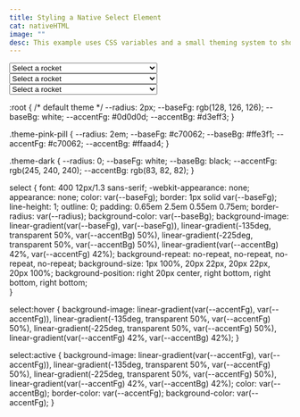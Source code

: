 ```yaml
---
title: Styling a Native Select Element
cat: nativeHTML
image: ""
desc: This example uses CSS variables and a small theming system to showcase styling capabilities on a native select. Here the browser chrome defines the UI when selecting options. This native implementation assures a reliable and predictable user experience on desktop and mobile devices.  
---
```



<html-code>
<select>
  <option>Select a rocket</option>
  <option>Falcon 9<o/ption>
  <option>Falcon Heavy<o/ption>
  <option>Starship<o/ption>
  <option>Saturn 5<o/ption>
</select>
<select class="theme-pink-pill">
  <option>Select a rocket</option>
  <option>Falcon 9<o/ption>
  <option>Falcon Heavy<o/ption>
  <option>Starship<o/ption>
  <option>Saturn 5<o/ption>
</select>
<select class="theme-dark">
  <option>Select a rocket</option>
  <option>Falcon 9<o/ption>
  <option>Falcon Heavy<o/ption>
  <option>Starship<o/ption>
  <option>Saturn 5<o/ption>
</select>
</html-code>

<css-code>

:root {
  /* default theme */
  --radius: 2px;
  --baseFg: rgb(128, 126, 126);
  --baseBg: white;
  --accentFg: #0d0d0d;
  --accentBg: #d3eff3;
}

.theme-pink-pill {
  --radius: 2em;
  --baseFg: #c70062;
  --baseBg: #ffe3f1;
  --accentFg: #c70062;
  --accentBg: #ffaad4;
}

.theme-dark {
  --radius: 0;
  --baseFg: white;
  --baseBg: black;
  --accentFg: rgb(245, 240, 240);
  --accentBg: rgb(83, 82, 82);
}

select {
  font: 400 12px/1.3 sans-serif;
  -webkit-appearance: none;
  appearance: none;
  color: var(--baseFg);
  border: 1px solid var(--baseFg);
  line-height: 1;
  outline: 0;
  padding: 0.65em 2.5em 0.55em 0.75em;
  border-radius: var(--radius);
  background-color: var(--baseBg);
  background-image: linear-gradient(var(--baseFg), var(--baseFg)),
    linear-gradient(-135deg, transparent 50%, var(--accentBg) 50%),
    linear-gradient(-225deg, transparent 50%, var(--accentBg) 50%),
    linear-gradient(var(--accentBg) 42%, var(--accentFg) 42%);
  background-repeat: no-repeat, no-repeat, no-repeat, no-repeat;
  background-size: 1px 100%, 20px 22px, 20px 22px, 20px 100%;
  background-position: right 20px center, right bottom, right bottom, right bottom;   
}

select:hover {
  background-image: linear-gradient(var(--accentFg), var(--accentFg)),
    linear-gradient(-135deg, transparent 50%, var(--accentFg) 50%),
    linear-gradient(-225deg, transparent 50%, var(--accentFg) 50%),
    linear-gradient(var(--accentFg) 42%, var(--accentBg) 42%);
}

select:active {
  background-image: linear-gradient(var(--accentFg), var(--accentFg)),
    linear-gradient(-135deg, transparent 50%, var(--accentFg) 50%),
    linear-gradient(-225deg, transparent 50%, var(--accentFg) 50%),
    linear-gradient(var(--accentFg) 42%, var(--accentBg) 42%);
  color: var(--accentBg);
  border-color: var(--accentFg);
  background-color: var(--accentFg);
}


</css-code>

